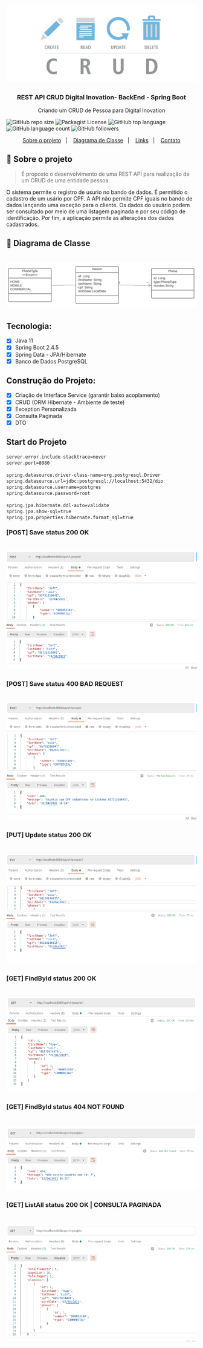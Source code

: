 <h1 align="center">
    <img alt="Ecommerce" src="https://github.com/JeffersonLuizCruz/crudperson/blob/main/src/main/java/com/dio/crud.png" />
</h1>

<h3 align="center">
  REST API CRUD Digital Inovation- BackEnd - Spring Boot
</h3>

<p align="center">Criando um CRUD de Pessoa para Digital Inovation</p>

![GitHub repo size](https://img.shields.io/github/repo-size/JeffersonLuizCruz/financial)  ![Packagist License](https://img.shields.io/packagist/l/JeffersonLuizCruz/financial)  ![GitHub top language](https://img.shields.io/github/languages/top/JeffersonLuizCruz/financial)  ![GitHub language count](https://img.shields.io/github/languages/count/JeffersonLuizCruz/financial?label=Linguagem%20de%20Programa%C3%A7%C3%A3o)  ![GitHub followers](https://img.shields.io/github/followers/JeffersonLuizCruz?style=social)

<p align="center">
  <a href="#-sobre">Sobre o projeto</a>&nbsp;&nbsp;&nbsp;|&nbsp;&nbsp;&nbsp;
  <a href="#-diagrama">Diagrama de Classe</a>&nbsp;&nbsp;&nbsp;|&nbsp;&nbsp;&nbsp;
  <a href="#-links">Links</a>&nbsp;&nbsp;&nbsp;|&nbsp;&nbsp;&nbsp;
  <a href="#-contato">Contato</a>
</p>

## :page_with_curl: Sobre o projeto <a name="-sobre"/></a>

> É proposto o desenvolvimento de uma REST API para realização de um CRUD de uma entidade pessoa. 

O sistema permite o registro de usurio no bando de dados. É permitido o cadastro de um usário por CPF. A API não permite CPF iguais no bando de dados lançando uma exceção para o cliente. Os dados do usuário podem ser consultado por meio de uma listagem paginada e por seu código de identificação. Por fim, a aplicação permite as alterações dos dados cadastrados.


## :page_with_curl: Diagrama de Classe <a name="-diagrama"/></a>
<h1 align="center">
    <img alt="Ecommerce" src="https://github.com/JeffersonLuizCruz/crudperson/blob/main/src/main/java/com/dio/diagramaClasse.png" />
</h1>

## Tecnologia:
- [x] Java 11<br>
- [x] Spring Boot 2.4.5<br>
- [x] Spring Data - JPA/Hibernate<br>
- [x] Banco de Dados PostgreSQL<br>

## Construção do Projeto:
- [x] Criação de Interface Service (garantir baixo acoplamento)<br>
- [x] CRUD (ORM Hibernate - Ambiente de teste)<br>
- [x] Exception Personalizada
- [x] Consulta Paginada
- [x] DTO

## Start do Projeto

```
server.error.include-stacktrace=never
server.port=8080

spring.datasource.driver-class-name=org.postgresql.Driver
spring.datasource.url=jdbc:postgresql://localhost:5432/dio
spring.datasource.username=postgres
spring.datasource.password=root

spring.jpa.hibernate.ddl-auto=validate
spring.jpa.show-sql=true
spring.jpa.properties.hibernate.format_sql=true

```

### [POST] Save status 200 OK
<h1 align="center">
    <img src="https://github.com/JeffersonLuizCruz/crudperson/blob/main/src/main/java/com/dio/save.png" />
</h1>

### [POST] Save status 400 BAD REQUEST
<h1 align="center">
    <img src="https://github.com/JeffersonLuizCruz/crudperson/blob/main/src/main/java/com/dio/saveException.png" />
</h1>

### [PUT] Update status 200 OK
<h1 align="center">
    <img src="https://github.com/JeffersonLuizCruz/crudperson/blob/main/src/main/java/com/dio/update.png" />
</h1>

### [GET] FindById status 200 OK
<h1 align="center">
    <img src="https://github.com/JeffersonLuizCruz/crudperson/blob/main/src/main/java/com/dio/getById.png" />
</h1>

### [GET] FindById status 404 NOT FOUND
<h1 align="center">
    <img src="https://github.com/JeffersonLuizCruz/crudperson/blob/main/src/main/java/com/dio/getByIdException.png" />
</h1>

### [GET] ListAll status 200 OK | CONSULTA PAGINADA
<h1 align="center">
    <img src="https://github.com/JeffersonLuizCruz/crudperson/blob/main/src/main/java/com/dio/pageRequest.png" />
</h1>
